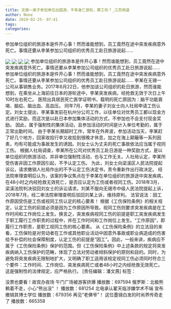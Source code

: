 ```yaml
---
title: 无锡一男子参加单位出国游，不幸身亡游轮，算工伤？_江苏频道
author: None
date: 2019-02-25- 07:41
tags: 
categories: 
---
```

参加单位组织的旅游本是件开心事！然而谁能想到，员工竟然在途中突发疾病意外死亡。事情还要从李某参加公司组织的优秀员工赴日旅游说起......
<!-- more -->
                
<img align="center" border="0" src="http://p0.ifengimg.com/a/2019_09/f80268286345fd6_size388_w600_h442.png" />
                
<img align="center" border="0" src="http://p2.ifengimg.com/a/2019_09/5124cd1fc6796a6_size291_w600_h363.png" />
            
<img align="center" border="0" src="http://p2.ifengimg.com/a/2019_09/8a38a2351e7519f_size331_w455_h579.png" />
<img align="center" border="0" src="http://p2.ifengimg.com/a/2016/0810/204c433878d5cf9size1_w16_h16.png" />
参加单位组织的旅游本是件开心事！然而谁能想到，员工竟然在途中突发疾病意外死亡。事情还要从李某参加公司组织的优秀员工赴日旅游说起......
参加单位组织的旅游本是件开心事！然而谁能想到，员工竟然在途中突发疾病意外死亡。事情还要从李某参加公司组织的优秀员工赴日旅游说起......
李某在无锡一公司从事销售业务。2017年6月22日，他参加该公司组织的赴日旅游，然而谁能想到，在乘坐从上海前往日本的游轮途中，李某突发疾病，经抢救无效于次日上午10时左右死亡。
医院出具居民死亡医学证明书，载明的死亡原因为：脑干功能衰竭、脑疝、脑出血、高血压。
同年7月，李某的妻子刘女士向人社局申请工伤认定。刘女士提出，李某事发前在杭州分公司工作，以往单位对优秀员工都以现金方式进行奖励，而这次是以赴日本参加集体活动的方式，不参加也不会支付现金奖励。
因此，属于强制性的集体活动，且参加活动的时间是计入单位考勤的，属于正常出勤时间。
由于李某长期超时工作，常年在外奔波，参加活动当天，李某赶了好几个地方，回家收拾行李又收拾到很晚才休息，加之在海上颠簸等一系列因素，均有可能成为事故发生的诱因。刘女士认为丈夫的死亡事故依法应当属于视同工伤。
根据人社局调查，李某所在公司对优秀员工赴日游是一种奖励方式，是以单位组织的旅游活动，并非单位强制性活动，也与工作无关。人社局认定，李某所受伤害非因工作原因引起，不予认定工伤。
为此，刘女士向梁溪区人民法院提起诉讼，请求撤销人社局作出的不予认定工伤决定书，责令重新作出行政决定。
经法院审理查明后认为，该案的争议焦点在于李某在单位组织的旅游途中突发疾病，在48小时之内经抢救无效死亡，是否应认定为工伤或者视同工伤。2018年3月，梁溪法院判决驳回刘女士的诉讼请求。刘某不服向无锡市中级人民法院提起上诉，2018年7月，经二审法院审理查明后驳回刘某上诉，维持原判。
法官说法：因工作原因受伤是工伤或视同工伤认定的核心要素！
根据《工伤保险条例》的相关规定，认定工伤的前提必须是因为工作原因所导致。视同工伤则要求突发疾病是在工作时间和工作岗位上发生。换言之，突发疾病视同工伤的前提是职工突发疾病发生于职工履行工作职责的过程中，并在工作时间和工作岗位上发生。“工作原因”，即履行工作职责，是职工视同工伤的核心要素。
从《工伤保险条例》的立法目的来看，工伤保险是对劳动者在工作或其他职业活动中因意外事故或职业病造成的伤害给予补偿的社会保障制度，认定工伤的前提是“因工”。因此，一般来讲，疾病应不属于《工伤保险条例》保护的范围。但《工伤保险条例》中上述条款的规定将突发疾病纳入工伤保护的范畴，体现了立法对劳动者倾斜保护的原则和目的。同时，为避免将突发疾病无限制地扩大，又明确了职工适用该规定视同工伤必须同时符合三个要件：工作时间、工作岗位、突发疾病死亡或者48小时之内经抢救无效死亡。这是强制性的法律规定，应严格执行。
[责任编辑：潘文茜]
标签：
 
 
 
 
             
没票也要看！故宫办夜场 午门广场被游客挤爆
播放数：697594
俄罗斯：北极熊赖着不走，小心“熊出没” ！
播放数：681254
北电承认翟天临涉嫌学术不端 宣布撤销其博士学位
播放数：679356
再见“老佛爷”！ 这位墨镜白发的时尚界传奇走了
播放数：665358
